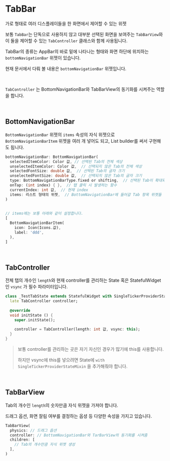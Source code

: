 # TabBar

가로 형태로 여러 디스플레이들을 한 화면에서 제어할 수 있는 위젯

보통 `TabBar`는 단독으로 사용하지 않고 대부분 선택된 화면을 보여주는 `TabBarView`와 이 둘을 제어할 수 있는 `TabController` 클래스와 함께 사용됩니다.

TabBar의 종류는 AppBar의 바로 밑에 나타나는 형태와 화면 하단에 위치하는 `bottomNavigationBar` 위젯이 있습니다.

현재 문서에서 다뤄 볼 내용은 `bottomNavigationBar` 위젯입니다.

<br />

`TabController` 는 BottomNavigationBar와 TabBarView의 동기화를 시켜주는 역할을 합니다.

<br />

## BottomNavigationBar

`BottomNavigationBar` 위젯의 `items` 속성의 자식 위젯으로 `BottomNavigationBarItem` 위젯을 여러 개 넣어도 되고, List builder를 써서 구현해도 됩니다.

``` dart
bottomNavigationBar: BottomNavigationBar(
  selectedItemColor: Color 값, // 선택된 Tab의 전체 색상
  unselectedItemColor: Color 값,  // 선택되지 않은 Tab의 전체 색상
  selectedFontSize: double 값,  // 선택된 Tab의 글자 크기
  unselectedFontSize: double 값,  // 선택되지 않은 Tab의 글자 크기
  type: BottomNavigationBarType.fixed or shifting,  // 선택된 Tab이 확대되고 영역을 많이 차지하는 이펙트를 줄 것인지
  onTap: (int index) { },  // 탭 클릭 시 발생하는 함수
  currentIndex: int 값,  // 현재 index
  items: 리스트 형태의 위젯,  // BottomNavigationBar에 들어갈 Tab 항목 위젯들
)
  
  
// items에는 보통 아래와 같이 설정합니다.
[
  BottomNavigationBarItem(
    icon: Icon(Icons.값),
    label: 'ddd',
  ),
]
```

<br />

## TabController

전체 탭의 개수인 `length`와 현재 controller를 관리하는 State 혹은 StatefulWidget인 `vsync` 가 필수 파라미터입니다.

``` dart
class _TestTabState extends StatefulWidget with SingleTickerProviderStateMixin {
  late TabController controller;
  
  @override
  void initState () {
    super.initState();
   
    controller = TabController(length: int 값, vsync: this);
  }
}
```

> 보통 controller를 관리하는 곳은 자기 자신인 경우가 많기에 this를 사용합니다.
>
> 하지만 vsync에 this를 넣으려면 State에 `with SingleTickerProviderStateMixin` 을 추가해줘야 합니다.

<br />

## TabBarView

Tab의 개수인 `length`의 숫자만큼 자식 위젯을 가져야 합니다.

드래그 옵션, 화면 잘림 여부를 결정하는 옵셩 등 다양한 속성을 가지고 있습니다.

``` dart
TabBarView(
  physics: // 드래그 옵션
  controller: // BottomNavigationBar와 TarBarView의 동기화를 시켜줌
  children: [
    // Tab의 개수만큼 자식 위젯 생성
  ],
)
```





